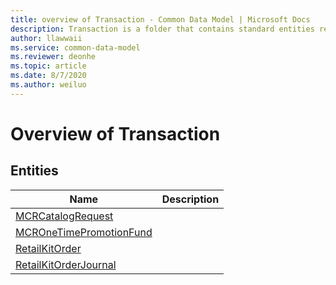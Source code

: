 ```yaml
---
title: overview of Transaction - Common Data Model | Microsoft Docs
description: Transaction is a folder that contains standard entities related to the Common Data Model.
author: llawwaii
ms.service: common-data-model
ms.reviewer: deonhe
ms.topic: article
ms.date: 8/7/2020
ms.author: weiluo
---
```


# Overview of Transaction


## Entities

|Name|Description|
|---|---|
|[MCRCatalogRequest](MCRCatalogRequest.md)||
|[MCROneTimePromotionFund](MCROneTimePromotionFund.md)||
|[RetailKitOrder](RetailKitOrder.md)||
|[RetailKitOrderJournal](RetailKitOrderJournal.md)||
